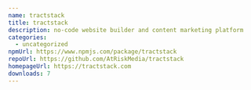 ```yaml
---
name: tractstack
title: tractstack
description: no-code website builder and content marketing platform
categories:
  - uncategorized
npmUrl: https://www.npmjs.com/package/tractstack
repoUrl: https://github.com/AtRiskMedia/tractstack
homepageUrl: https://tractstack.com
downloads: 7
---
```

